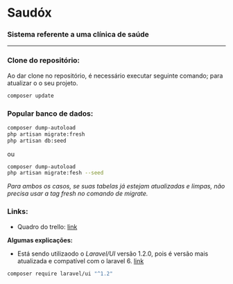 # Saudóx
### Sistema referente a uma clínica de saúde
---



### Clone do repositório:
Ao dar clone no repositório, é necessário executar seguinte comando; para atualizar o o seu projeto.

```bash
composer update
```

### Popular banco de dados:
```bash
composer dump-autoload
php artisan migrate:fresh
php artisan db:seed
```
ou
```bash
composer dump-autoload
php artisan migrate:fesh --seed
```
_Para ambos os casos, se suas tabelas já estejam atualizadas e limpas, não
precisa usar a tag fresh no comando de migrate._

### Links:
- Quadro do trello: [link](https://trello.com/b/JBiMYFBe/desenvolvimento)

**Algumas explicações:**
- Está sendo utilizaodo o *Laravel/UI* versão 1.2.0, pois é versão mais atualizada e compatível com o laravel 6. [link](https://github.com/laravel/ui/releases)
``` bash
composer require laravel/ui "^1.2"
```
